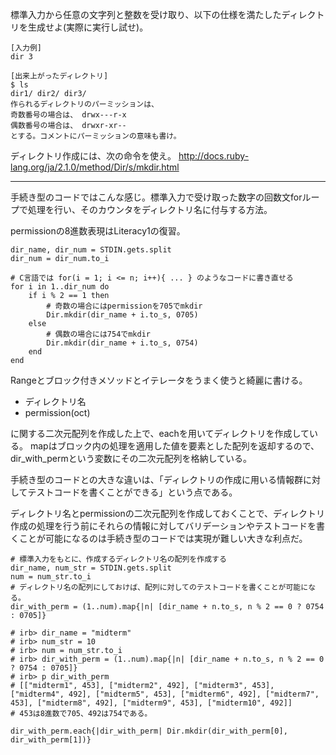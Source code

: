 標準入力から任意の文字列と整数を受け取り、以下の仕様を満たしたディレクトリを生成せよ(実際に実行し試せ)。

```
[入力例]
dir 3

[出来上がったディレクトリ]
$ ls
dir1/ dir2/ dir3/
作られるディレクトリのパーミッションは、
奇数番号の場合は、 drwx---r-x
偶数番号の場合は、 drwxr-xr--
とする。コメントにパーミッションの意味も書け。
```

ディレクトリ作成には、次の命令を使え。 http://docs.ruby-lang.org/ja/2.1.0/method/Dir/s/mkdir.html

---

手続き型のコードではこんな感じ。標準入力で受け取った数字の回数文forループで処理を行い、そのカウンタをディレクトリ名に付与する方法。

permissionの8進数表現はLiteracy1の復習。

```
dir_name, dir_num = STDIN.gets.split
dir_num = dir_num.to_i

# C言語では for(i = 1; i <= n; i++){ ... } のようなコードに書き直せる
for i in 1..dir_num do
    if i % 2 == 1 then
        # 奇数の場合にはpermissionを705でmkdir
        Dir.mkdir(dir_name + i.to_s, 0705)
    else
        # 偶数の場合には754でmkdir
        Dir.mkdir(dir_name + i.to_s, 0754)
    end
end
```

Rangeとブロック付きメソッドとイテレータをうまく使うと綺麗に書ける。

* ディレクトリ名
* permission(oct)

に関する二次元配列を作成した上で、eachを用いてディレクトリを作成している。
mapはブロック内の処理を適用した値を要素とした配列を返却するので、dir_with_permという変数にその二次元配列を格納している。

手続き型のコードとの大きな違いは、「ディレクトリの作成に用いる情報群に対してテストコードを書くことができる」という点である。

ディレクトリ名とpermissionの二次元配列を作成しておくことで、ディレクトリ作成の処理を行う前にそれらの情報に対してバリデーションやテストコードを書くことが可能になるのは手続き型のコードでは実現が難しい大きな利点だ。

```
# 標準入力をもとに、作成するディレクトリ名の配列を作成する
dir_name, num_str = STDIN.gets.split
num = num_str.to_i
# ディレクトリ名の配列にしておけば、配列に対してのテストコードを書くことが可能になる。
dir_with_perm = (1..num).map{|n| [dir_name + n.to_s, n % 2 == 0 ? 0754 : 0705]}

# irb> dir_name = "midterm"
# irb> num_str = 10
# irb> num = num_str.to_i
# irb> dir_with_perm = (1..num).map{|n| [dir_name + n.to_s, n % 2 == 0 ? 0754 : 0705]}
# irb> p dir_with_perm
# [["midterm1", 453], ["midterm2", 492], ["midterm3", 453], ["midterm4", 492], ["midterm5", 453], ["midterm6", 492], ["midterm7", 453], ["midterm8", 492], ["midterm9", 453], ["midterm10", 492]]
# 453は8進数で705、492は754である。

dir_with_perm.each{|dir_with_perm| Dir.mkdir(dir_with_perm[0], dir_with_perm[1])}
```